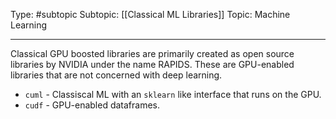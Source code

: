 Type: #subtopic 
Subtopic: [[Classical ML Libraries]]
Topic: Machine Learning

----
Classical GPU boosted libraries are primarily created as open source libraries by NVIDIA under the name RAPIDS. These are GPU-enabled libraries that are not concerned with deep learning.

* `cuml`  - Classiscal ML with an `sklearn` like interface that runs on the GPU.
* `cudf` - GPU-enabled dataframes.
